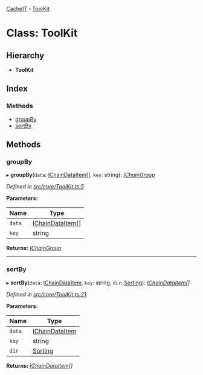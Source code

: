 [CacheIT](../README.md) › [ToolKit](toolkit.md)

# Class: ToolKit

## Hierarchy

* **ToolKit**

## Index

### Methods

* [groupBy](toolkit.md#groupby)
* [sortBy](toolkit.md#sortby)

## Methods

###  groupBy

▸ **groupBy**(`data`: [IChainDataItem](../interfaces/ichaindataitem.md)[], `key`: string): *[IChainGroup](../interfaces/ichaingroup.md)*

*Defined in [src/core/ToolKit.ts:5](https://github.com/pavanser/cacheit/blob/9ccfb81/src/core/ToolKit.ts#L5)*

**Parameters:**

Name | Type |
------ | ------ |
`data` | [IChainDataItem](../interfaces/ichaindataitem.md)[] |
`key` | string |

**Returns:** *[IChainGroup](../interfaces/ichaingroup.md)*

___

###  sortBy

▸ **sortBy**(`data`: [IChainDataItem](../interfaces/ichaindataitem.md), `key`: string, `dir`: [Sorting](../enums/sorting.md)): *[IChainDataItem](../interfaces/ichaindataitem.md)[]*

*Defined in [src/core/ToolKit.ts:21](https://github.com/pavanser/cacheit/blob/9ccfb81/src/core/ToolKit.ts#L21)*

**Parameters:**

Name | Type |
------ | ------ |
`data` | [IChainDataItem](../interfaces/ichaindataitem.md) |
`key` | string |
`dir` | [Sorting](../enums/sorting.md) |

**Returns:** *[IChainDataItem](../interfaces/ichaindataitem.md)[]*

